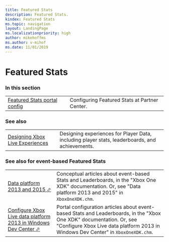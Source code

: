 ```yaml
---
title: Featured Stats
description: Featured Stats.
kindex: Featured Stats
ms.topic: navigation
layout: LandingPage
ms.localizationpriority: high
author: mikehoffms
ms.author: v-mihof
ms.date: 11/01/2019
---
```


# Featured Stats


### In this section

|     |     |
| --- | --- |
| [Featured Stats portal config](config/live-featured-stats-config-nav.md) | Configuring Featured Stats at Partner Center. |


### See also

|     |     |
| --- | --- |
| [Designing Xbox Live Experiences](../../live-designing-experiences.md) | Designing experiences for Player Data, including player stats, leaderboards, and achievements. |


### See also for event-based Featured Stats

|     |     |
| --- | --- |
| <a href="https://developer.microsoft.com/games/xbox/docs/xdk/data-platform-2013-2015" target="_blank">Data platform 2013 and 2015 &#11008;</a> | Conceptual articles about event-based Stats and Leaderboards, in the "Xbox One XDK" documentation. Or, see "Data platform 2013 and 2015" in `XboxOneXDK.chm`. |
| <a href="https://developer.microsoft.com/games/xbox/docs/xdk/dev-center-configure-data-platform-2013" target="_blank">Configure Xbox Live data platform 2013 in Windows Dev Center &#11008;</a> | Portal configuration articles about event-based Stats and Leaderboards, in the "Xbox One XDK" documentation. Or, see "Configure Xbox Live data platform 2013 in Windows Dev Center" in `XboxOneXDK.chm`. |
